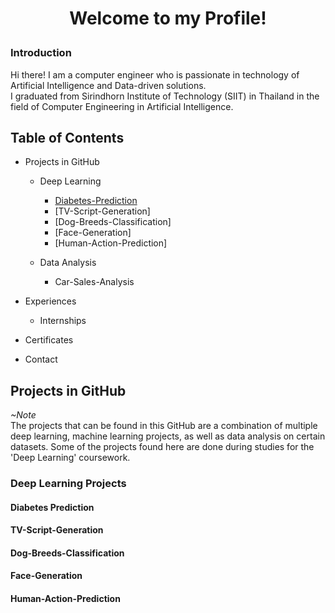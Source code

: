 # <p align=center>Welcome to my Profile!

### Introduction</br>
Hi there! I am a computer engineer who is passionate in technology of Artificial Intelligence and Data-driven solutions.</br>
I graduated from Sirindhorn Institute of Technology (SIIT) in Thailand in the field of Computer Engineering in Artificial Intelligence.

## Table of Contents
+ Projects in GitHub
  + Deep Learning
  
    + [Diabetes-Prediction](#diabetes-prediction)
    + [TV-Script-Generation]
    + [Dog-Breeds-Classification]
    + [Face-Generation]
    + [Human-Action-Prediction]
  
  + Data Analysis
    + Car-Sales-Analysis
  
+ Experiences
  + Internships
+ Certificates
+ Contact

## Projects in GitHub
_~Note_</br>
The projects that can be found in this GitHub are a combination of multiple deep learning, machine learning projects, as well as data analysis on certain datasets. Some of the projects found here are done during studies for the 'Deep Learning' coursework.

### Deep Learning Projects

#### Diabetes Prediction

#### TV-Script-Generation

#### Dog-Breeds-Classification

#### Face-Generation

#### Human-Action-Prediction
